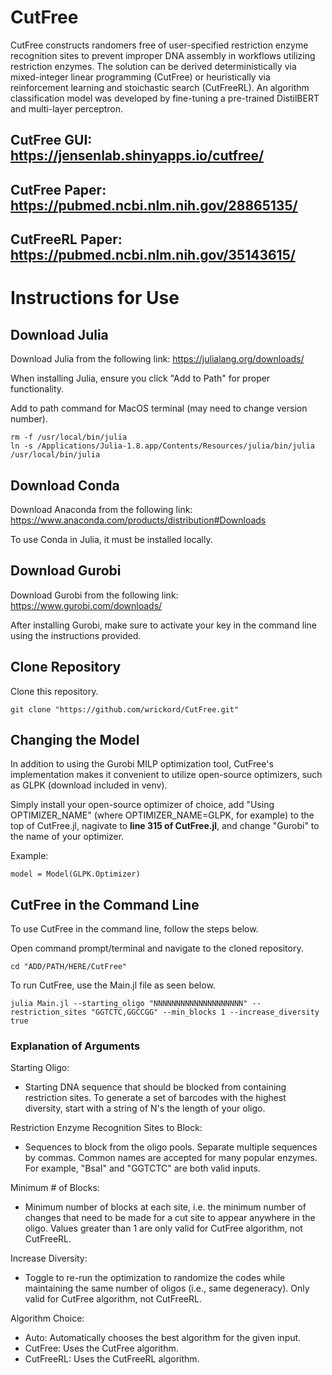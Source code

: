 # CutFree
CutFree constructs randomers free of user-specified restriction enzyme recognition sites to prevent improper DNA assembly in workflows utilizing restriction enzymes. The solution can be derived deterministically via mixed-integer linear programming (CutFree) or heuristically via reinforcement learning and stoichastic search (CutFreeRL). An algorithm classification model was developed by fine-tuning a pre-trained DistilBERT and multi-layer perceptron.

## CutFree GUI: <br>https://jensenlab.shinyapps.io/cutfree/

## CutFree Paper: <br>https://pubmed.ncbi.nlm.nih.gov/28865135/

## CutFreeRL Paper: <br>https://pubmed.ncbi.nlm.nih.gov/35143615/

# Instructions for Use
## Download Julia
Download Julia from the following link: https://julialang.org/downloads/

When installing Julia, ensure you click "Add to Path" for proper functionality.

Add to path command for MacOS terminal (may need to change version number).
```
rm -f /usr/local/bin/julia
ln -s /Applications/Julia-1.8.app/Contents/Resources/julia/bin/julia /usr/local/bin/julia
```

## Download Conda
Download Anaconda from the following link: https://www.anaconda.com/products/distribution#Downloads

To use Conda in Julia, it must be installed locally.

## Download Gurobi
Download Gurobi from the following link: https://www.gurobi.com/downloads/

After installing Gurobi, make sure to activate your key in the command line using the instructions provided.

## Clone Repository
Clone this repository.
```
git clone "https://github.com/wrickord/CutFree.git"
```

## Changing the Model
In addition to using the Gurobi MILP optimization tool, CutFree's implementation makes it convenient to utilize open-source optimizers, such as GLPK (download included in venv).

Simply install your open-source optimizer of choice, add "Using OPTIMIZER_NAME" (where OPTIMIZER_NAME=GLPK, for example) to the top of CutFree.jl, nagivate to **line 315 of CutFree.jl**, and change "Gurobi" to the name of your optimizer.

Example:
```
model = Model(GLPK.Optimizer)
```

## CutFree in the Command Line
To use CutFree in the command line, follow the steps below.

Open command prompt/terminal and navigate to the cloned repository.
```
cd "ADD/PATH/HERE/CutFree"
```

To run CutFree, use the Main.jl file as seen below.
```
julia Main.jl --starting_oligo "NNNNNNNNNNNNNNNNNNNN" --restriction_sites "GGTCTC,GGCCGG" --min_blocks 1 --increase_diversity true
```

### Explanation of Arguments
Starting Oligo:
- Starting DNA sequence that should be blocked from containing restriction sites. To generate a set of barcodes with the highest diversity, start with a string of N's the length of your oligo.

Restriction Enzyme Recognition Sites to Block:
- Sequences to block from the oligo pools. Separate multiple sequences by commas. Common names are accepted for many popular enzymes. For example, "BsaI" and "GGTCTC" are both valid inputs.

Minimum # of Blocks:
- Minimum number of blocks at each site, i.e. the minimum number of changes that need to be made for a cut site to appear anywhere in the oligo. Values greater than 1 are only valid for CutFree algorithm, not CutFreeRL.

Increase Diversity:
- Toggle to re-run the optimization to randomize the codes while maintaining the same number of oligos (i.e., same degeneracy). Only valid for CutFree algorithm, not CutFreeRL.

Algorithm Choice:
- Auto: Automatically chooses the best algorithm for the given input.
- CutFree: Uses the CutFree algorithm.
- CutFreeRL: Uses the CutFreeRL algorithm.